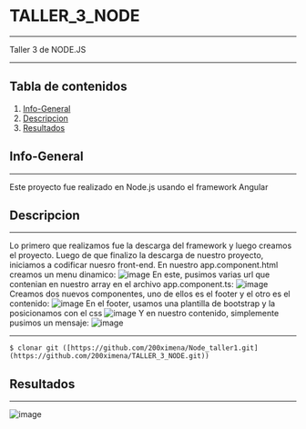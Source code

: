# TALLER_3_NODE
***
Taller 3 de NODE.JS
****

## Tabla de contenidos

1. [Info-General](#info-general)
2. [Descripcion](#descripcion)
3. [Resultados](#resultados)


## Info-General
***
Este proyecto fue realizado en Node.js usando el framework Angular

## Descripcion
***
Lo primero que realizamos fue la descarga del framework y luego creamos el proyecto.
Luego de que finalizo la descarga de nuestro proyecto, iniciamos a codificar nuesro front-end.
En nuestro app.component.html creamos un menu dinamico:
![image](https://github.com/200ximena/TALLER_3_NODE/assets/128264476/1e814620-a03f-4139-b3c3-311f69a64374)
En este, pusimos varias url que contenian en nuestro array en el archivo app.component.ts:
![image](https://github.com/200ximena/TALLER_3_NODE/assets/128264476/e72302c8-47b8-4e33-b8b0-7d494213f1bf)
Creamos dos nuevos componentes, uno de ellos es el footer y el otro es el contenido:
![image](https://github.com/200ximena/TALLER_3_NODE/assets/128264476/d53f470b-f68b-4c0b-ac8c-eb4d20ea9e28)
En el footer, usamos una plantilla de bootstrap y la posicionamos con el css
![image](https://github.com/200ximena/TALLER_3_NODE/assets/128264476/5048947b-7d42-44c6-a328-45d0c876ea87)
Y en nuestro contenido, simplemente pusimos un mensaje:
![image](https://github.com/200ximena/TALLER_3_NODE/assets/128264476/632d3403-9962-41d8-9cc6-e7ac23ab0427)
***

```
$ clonar git ([https://github.com/200ximena/Node_taller1.git](https://github.com/200ximena/TALLER_3_NODE.git))
```
## Resultados
***
![image](https://github.com/200ximena/TALLER_3_NODE/assets/128264476/46df00b8-7b80-4e8e-b78b-156b88e2c537)
